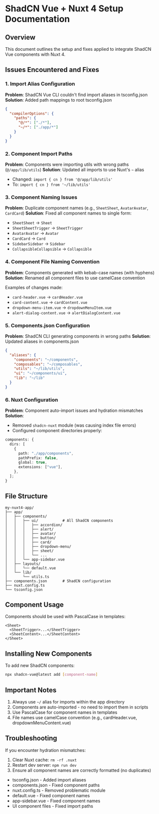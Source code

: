 # ShadCN Vue + Nuxt 4 Setup Documentation

## Overview

This document outlines the setup and fixes applied to integrate ShadCN Vue components with Nuxt 4.

## Issues Encountered and Fixes

### 1. Import Alias Configuration

**Problem**: ShadCN Vue CLI couldn't find import aliases in tsconfig.json
**Solution**: Added path mappings to root tsconfig.json

```json
{
  "compilerOptions": {
    "paths": {
      "@/*": ["./*"],
      "~/*": ["./app/*"]
    }
  }
}
```

### 2. Component Import Paths

**Problem**: Components were importing utils with wrong paths (`@/app/lib/utils`)
**Solution**: Updated all imports to use Nuxt's `~` alias

- Changed: `import { cn } from '@/app/lib/utils'`
- To: `import { cn } from '~/lib/utils'`

### 3. Component Naming Issues

**Problem**: Duplicate component names (e.g., `SheetSheet`, `AvatarAvatar`, `CardCard`)
**Solution**: Fixed all component names to single form:

- `SheetSheet` → `Sheet`
- `SheetSheetTrigger` → `SheetTrigger`
- `AvatarAvatar` → `Avatar`
- `CardCard` → `Card`
- `SidebarSidebar` → `Sidebar`
- `CollapsibleCollapsible` → `Collapsible`

### 4. Component File Naming Convention

**Problem**: Components generated with kebab-case names (with hyphens)
**Solution**: Renamed all component files to use camelCase convention

Examples of changes made:
- `card-header.vue` → `cardHeader.vue`
- `card-content.vue` → `cardContent.vue`
- `dropdown-menu-item.vue` → `dropdownMenuItem.vue`
- `alert-dialog-content.vue` → `alertDialogContent.vue`

### 5. Components.json Configuration

**Problem**: ShadCN CLI generating components in wrong paths
**Solution**: Updated aliases in components.json

```json
{
  "aliases": {
    "components": "~/components",
    "composables": "~/composables", 
    "utils": "~/lib/utils",
    "ui": "~/components/ui",
    "lib": "~/lib"
  }
}
```

### 6. Nuxt Configuration

**Problem**: Component auto-import issues and hydration mismatches
**Solution**:

- Removed `shadcn-nuxt` module (was causing index file errors)
- Configured component directories properly:

```ts
components: {
  dirs: [
    {
      path: "./app/components",
      pathPrefix: false,
      global: true,
      extensions: ["vue"],
    },
  ];
}
```

## File Structure

```
my-nuxt4-app/
├── app/
│   ├── components/
│   │   ├── ui/           # All ShadCN components
│   │   │   ├── accordion/
│   │   │   ├── alert/
│   │   │   ├── avatar/
│   │   │   ├── button/
│   │   │   ├── card/
│   │   │   ├── dropdown-menu/
│   │   │   ├── sheet/
│   │   │   └── ...
│   │   └── app-sidebar.vue
│   ├── layouts/
│   │   └── default.vue
│   └── lib/
│       └── utils.ts
├── components.json       # ShadCN configuration
├── nuxt.config.ts
└── tsconfig.json
```

## Component Usage

Components should be used with PascalCase in templates:

```vue
<Sheet>
  <SheetTrigger>...</SheetTrigger>
  <SheetContent>...</SheetContent>
</Sheet>
```

## Installing New Components

To add new ShadCN components:

```bash
npx shadcn-vue@latest add [component-name]
```

## Important Notes

1. Always use `~/` alias for imports within the app directory
2. Components are auto-imported - no need to import them in scripts
3. Use PascalCase for component names in templates
4. File names use camelCase convention (e.g., cardHeader.vue, dropdownMenuContent.vue)

## Troubleshooting

If you encounter hydration mismatches:

1. Clear Nuxt cache: `rm -rf .nuxt`
2. Restart dev server: `npm run dev`
3. Ensure all component names are correctly formatted (no duplicates)

- tsconfig.json - Added import aliases
- components.json - Fixed component paths
- nuxt.config.ts - Removed problematic module
- default.vue - Fixed component names
- app-sidebar.vue - Fixed component names
- UI component files - Fixed import paths
